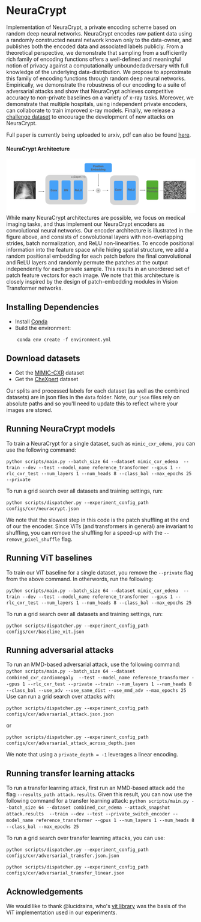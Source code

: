 # NeuraCrypt

Implementation of NeuraCrypt, a private encoding scheme based on random deep neural networks. NeuraCrypt encodes raw patient data using a randomly constructed neural network known only to the data-owner, and publishes both the encoded data and associated labels publicly.  From a theoretical perspective, we demonstrate that sampling from a sufficiently rich family of encoding functions offers a well-defined and meaningful notion of privacy against a computationally unboundedadversary with full knowledge of the underlying data-distribution.  We propose to approximate this family of encoding functions through random deep neural networks. Empirically, we demonstrate the robustness of our encoding to a suite of adversarial attacks and show that NeuraCrypt achieves competitive accuracy to non-private baselines on a variety of x-ray tasks.  Moreover, we demonstrate that multiple hospitals, using independent private encoders, can collaborate to train improved x-ray models. Finally, we release a [challenge dataset](https://www.github.com/yala/NeuraCrypt-Challenge) to encourage the development of new attacks on NeuraCrypt.

Full paper is currently being uploaded to arxiv, pdf can also be found [here](https://www.dropbox.com/s/txiay8g30exxhmd/NeuraCrypt.pdf?dl=0).

#### NeuraCrypt Architecture
![arch](arch.png)
While many NeuraCrypt architectures are possible, we focus on medical imaging tasks, and thus implement our NeuraCrypt encoders as convolutional neural networks. Our encoder architecture is illustrated in the figure above, and consists of convolutional layers with non-overlapping strides, batch normalization, and ReLU non-linearities. To encode positional information into the feature space while hiding spatial structure, we add a random positional embedding for each patch before the final convolutional and ReLU layers and randomly permute the patches at the output independently for each private sample. This results in an unordered set of patch feature vectors for each image. We note that this architecture is closely inspired by the design of patch-embedding modules in Vision Transformer networks.


## Installing Dependencies
- Install [Conda](https://www.anaconda.com/blog/moving-conda-environments)
- Build the environment:
```
    conda env create -f environment.yml
```

## Download datasets
- Get the [MIMIC-CXR](https://physionet.org/content/mimic-cxr/2.0.0/) dataset
- Get the [CheXpert](https://stanfordmlgroup.github.io/competitions/chexpert/) dataset

Our splits and processed labels for each dataset (as well as the combined datasets) are in json files in the `data` folder.
Note, our `json` files rely on absolute paths and so you'll need to update this to reflect where your images are stored.

## Running NeuraCrypt models
To train a NeuraCrypt for a single dataset, such as `mimic_cxr_edema`, you can use the following command:
```
python scripts/main.py --batch_size 64 --dataset mimic_cxr_edema  --train --dev --test --model_name reference_transformer --gpus 1 --rlc_cxr_test --num_layers 1 --num_heads 8 --class_bal --max_epochs 25 --private
```
To run a grid search over all datasets and training settings, run:
```
python scripts/dispatcher.py --experiment_config_path configs/cxr/neuracrypt.json
```

We note that the slowest step in this code is the patch shuffling at the end of our the encoder. Since ViTs (and transformers in general) are invariant to shuffling, you can remove the shuffling for a speed-up with the `--remove_pixel_shuffle` flag. 

## Running ViT baselines
To train our ViT baseline for a single dataset, you remove the `--private` flag from the above command. In otherwords, run the following:
```
python scripts/main.py --batch_size 64 --dataset mimic_cxr_edema  --train --dev --test --model_name reference_transformer --gpus 1 --rlc_cxr_test --num_layers 1 --num_heads 8 --class_bal --max_epochs 25
```
To run a grid search over all datasets and training settings, run:
```
python scripts/dispatcher.py --experiment_config_path configs/cxr/baseline_vit.json
```


## Running adversarial attacks
To run an MMD-based adversarial attack, use the following command:
```  python scripts/main.py --batch_size 64 --dataset combined_cxr_cardiomegaly  --test --model_name reference_transformer --gpus 1 --rlc_cxr_test --private --train --num_layers 1 --num_heads 8 --class_bal --use_adv --use_same_dist --use_mmd_adv --max_epochs 25```
Use can run a grid search over attacks with:
```
python scripts/dispatcher.py --experiment_config_path configs/cxr/adversarial_attack.json.json
```
or
```
python scripts/dispatcher.py --experiment_config_path configs/cxr/adversarial_attack_across_depth.json
```
We note that using a `private_depth = -1` leverages a linear encoding.

## Running transfer learning attacks
To run a transfer learning attack, first run an MMD-based attack add the flag `--results_path attack.results`. Given this result, 
you can now use the following command for a transfer learning attack:
```python scripts/main.py --batch_size 64 --dataset combined_cxr_edema --attack_snapshot attack.results  --train --dev --test --private_switch_encoder --model_name reference_transformer --gpus 1 --num_layers 1 --num_heads 8 --class_bal --max_epochs 25```

To run a grid search over transfer learning attacks, you can use:
```
python scripts/dispatcher.py --experiment_config_path configs/cxr/adversarial_transfer.json.json
```
```
python scripts/dispatcher.py --experiment_config_path configs/cxr/adversarial_transfer_linear.json
```

## Acknowledgements
We would like to thank @lucidrains, who's [vit library](https://github.com/lucidrains/vit-pytorch) was the basis of the ViT implementation used in our experiments.

